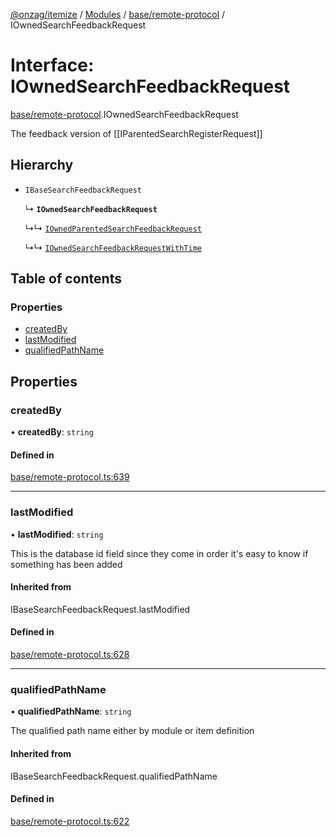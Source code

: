 [@onzag/itemize](../README.md) / [Modules](../modules.md) / [base/remote-protocol](../modules/base_remote_protocol.md) / IOwnedSearchFeedbackRequest

# Interface: IOwnedSearchFeedbackRequest

[base/remote-protocol](../modules/base_remote_protocol.md).IOwnedSearchFeedbackRequest

The feedback version of [[IParentedSearchRegisterRequest]]

## Hierarchy

- `IBaseSearchFeedbackRequest`

  ↳ **`IOwnedSearchFeedbackRequest`**

  ↳↳ [`IOwnedParentedSearchFeedbackRequest`](base_remote_protocol.IOwnedParentedSearchFeedbackRequest.md)

  ↳↳ [`IOwnedSearchFeedbackRequestWithTime`](client_internal_testing.IOwnedSearchFeedbackRequestWithTime.md)

## Table of contents

### Properties

- [createdBy](base_remote_protocol.IOwnedSearchFeedbackRequest.md#createdby)
- [lastModified](base_remote_protocol.IOwnedSearchFeedbackRequest.md#lastmodified)
- [qualifiedPathName](base_remote_protocol.IOwnedSearchFeedbackRequest.md#qualifiedpathname)

## Properties

### createdBy

• **createdBy**: `string`

#### Defined in

[base/remote-protocol.ts:639](https://github.com/onzag/itemize/blob/59702dd5/base/remote-protocol.ts#L639)

___

### lastModified

• **lastModified**: `string`

This is the database id field
since they come in order it's easy to know if
something has been added

#### Inherited from

IBaseSearchFeedbackRequest.lastModified

#### Defined in

[base/remote-protocol.ts:628](https://github.com/onzag/itemize/blob/59702dd5/base/remote-protocol.ts#L628)

___

### qualifiedPathName

• **qualifiedPathName**: `string`

The qualified path name either by module
or item definition

#### Inherited from

IBaseSearchFeedbackRequest.qualifiedPathName

#### Defined in

[base/remote-protocol.ts:622](https://github.com/onzag/itemize/blob/59702dd5/base/remote-protocol.ts#L622)
